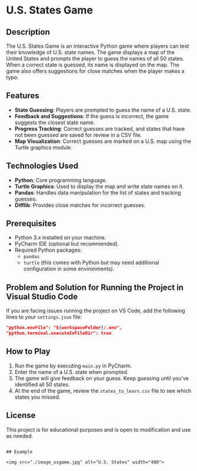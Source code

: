 # U.S. States Game

## Description

The U.S. States Game is an interactive Python game where players can test their knowledge of U.S. state names. The game displays a map of the United States and prompts the player to guess the names of all 50 states. When a correct state is guessed, its name is displayed on the map. The game also offers suggestions for close matches when the player makes a typo.

## Features

- **State Guessing**: Players are prompted to guess the name of a U.S. state.
- **Feedback and Suggestions**: If the guess is incorrect, the game suggests the closest state name.
- **Progress Tracking**: Correct guesses are tracked, and states that have not been guessed are saved for review in a CSV file.
- **Map Visualization**: Correct guesses are marked on a U.S. map using the Turtle graphics module.

## Technologies Used

- **Python**: Core programming language.
- **Turtle Graphics**: Used to display the map and write state names on it.
- **Pandas**: Handles data manipulation for the list of states and tracking guesses.
- **Difflib**: Provides close matches for incorrect guesses.

## Prerequisites

- Python 3.x installed on your machine.
- PyCharm IDE (optional but recommended).
- Required Python packages:
  - `pandas`
  - `turtle` (this comes with Python but may need additional configuration in some environments).

## Problem and Solution for Running the Project in Visual Studio Code

If you are facing issues running the project on VS Code, add the following lines to your `settings.json` file:

```json
"python.envFile": "${workspaceFolder}/.env",
"python.terminal.executeInFileDir": true
```

## How to Play

1. Run the game by executing `main.py` in PyCharm.
2. Enter the name of a U.S. state when prompted.
3. The game will give feedback on your guess. Keep guessing until you've identified all 50 states.
4. At the end of the game, review the `states_to_learn.csv` file to see which states you missed.

## License

This project is for educational purposes and is open to modification and use as needed.
```

## Example

<img src="./image_usgame.jpg" alt="U.S. States" width="400">
